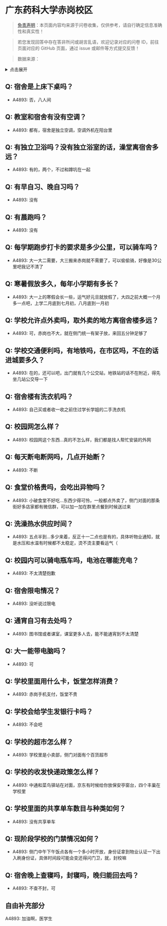 # 广东药科大学赤岗校区

> [免责声明](https://colleges.chat/#_3)：本页面内容均来源于问卷收集，仅供参考，请自行确定信息准确性和真实性！

> 若您发现回答中存在答非所问或胡言乱语，欢迎记录对应的问卷 ID，前往页面对应的 GitHub 页面，通过 issue 或邮件等方式提交反馈！

> 数据来源：

<details><summary>点击展开</summary>
<ul>
<li>A4893: 匿名 (2022 年 06 月)</li>
</ul>
</details>

## Q: 宿舍是上床下桌吗？

- A4893: 否，八人间

## Q: 教室和宿舍有没有空调？

- A4893: 都有，宿舍是独立空调，空调外机在阳台里

## Q: 有独立卫浴吗？没有独立浴室的话，澡堂离宿舍多远？

- A4893: 有的，两个，不过和蹲坑在一起

## Q: 有早自习、晚自习吗？

- A4893: 没有

## Q: 有晨跑吗？

- A4893: 没有

## Q: 每学期跑步打卡的要求是多少公里，可以骑车吗？

- A4893: 大一大二需要，大三搬来赤岗就不需要了，可以偷偷骑，好像是30公里吧我记不清了

## Q: 寒暑假放多久，每年小学期有多长？

- A4893: 大一上的寒假会长一些，运气好元旦就放假了，大四之前大概一个月多一点吧，上学二月底到七月初，八月底到一月初

## Q: 学校允许点外卖吗，取外卖的地方离宿舍楼多远？

- A4893: 可，赤岗也不大，就在侧门统一有架子放，来回五分钟足够了

## Q: 学校交通便利吗，有地铁吗，在市区吗，不在的话进城要多久？

- A4893: 在的，还可以吧，出门就有几个公交站，地铁站的话不在附近，得先坐几站公交导一下

## Q: 宿舍楼有洗衣机吗？

- A4893: 自己买或者收一收之前住过学长学姐的二手洗衣机

## Q: 校园网怎么样？

- A4893: 校园网这个东西…真的不怎么样，我们都是找人帮忙安装的外网

## Q: 每天断电断网吗，几点开始断？

- A4893: 不断

## Q: 食堂价格贵吗，会吃出异物吗？

- A4893: 小破食堂不好吃…东西少得可怜，一般都点外卖了，侧门对面的那条街好多店家都有微信群，可以加一加在群里点餐到时候送过来

## Q: 洗澡热水供应时间？

- A4893: 五点半到…多少来着，反正十一二点也是有的，具体听物业通知，就是水压和水温有时候都不太稳定，烫不烫主要看运气（

## Q: 校园内可以骑电瓶车吗，电池在哪能充电？

- A4893: 不太清楚抱歉

## Q: 宿舍限电情况？

- A4893: 没听说过限电

## Q: 通宵自习有去处吗？

- A4893: 图书馆或者课室，课室更多人去，能不能通宵到不太清楚

## Q: 大一能带电脑吗？

- A4893: 可

## Q: 学校里面用什么卡，饭堂怎样消费？

- A4893: 赤岗手机支付，饭堂不贵

## Q: 学校会给学生发银行卡吗？

- A4893: 不会吧

## Q: 学校的超市怎么样？

- A4893: 学校里是小卖部，侧门对面有个百货超市

## Q: 学校的收发快递政策怎么样？

- A4893: 中通和菜鸟驿站在对面，京东有时候给你放保安亭窗台，四个丰巢在学校里

## Q: 学校里面的共享单车数目与种类如何？

- A4893: 没有共享单车

## Q: 现阶段学校的门禁情况如何？

- A4893: 侧门中午下午饭点各有一个多小时开放，身份证拿到物业认证一下出入刷身份证，具体时间段可能会变还得问门卫，就，封校嘛

## Q: 宿舍晚上查寝吗，封寝吗，晚归能回去吗？

- A4893: 不查不封，可

## 自由补充部分

A4893: 加油啊，医学生